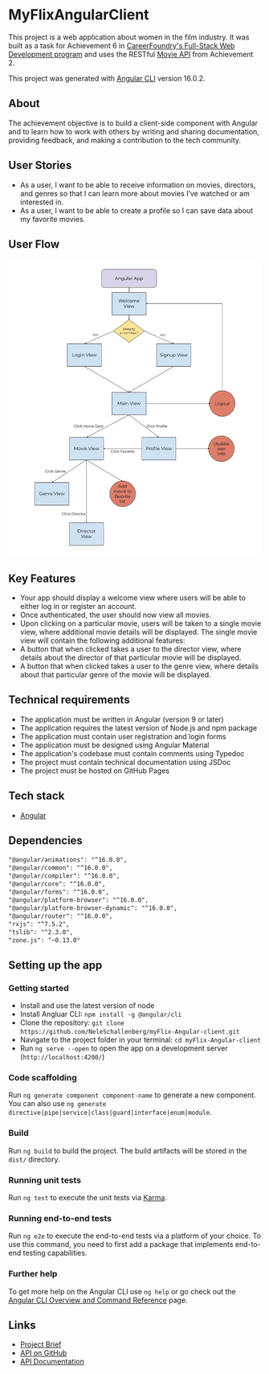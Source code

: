 # MyFlixAngularClient

This project is a web application about women in the film industry.
It was built as a task for Achievement 6 in [CareerFoundry's Full-Stack Web Development program](https://careerfoundry.com/en/courses/become-a-web-developer) and uses the RESTful [Movie API](https://github.com/NeleSchallenberg/movie-api) from Achievement 2.

This project was generated with [Angular CLI](https://github.com/angular/angular-cli) version 16.0.2.

## About

The achievement objective is to build a client-side component with Angular and to learn how to work with others by writing and sharing documentation, providing feedback, and making a contribution to the tech community.

## User Stories

- As a user, I want to be able to receive information on movies, directors, and genres so that I can learn more about movies I’ve watched or am interested in.
- As a user, I want to be able to create a profile so I can save data about my favorite movies.

## User Flow

![User Flow Chart](https://github.com/NeleSchallenberg/myFlix-Angular-client/blob/main/src/assets/user-flow.jpg)

## Key Features

- Your app should display a welcome view where users will be able to either log in or register an account.
- Once authenticated, the user should now view all movies.
- Upon clicking on a particular movie, users will be taken to a single movie view, where
additional movie details will be displayed. The single movie view will contain the following additional features:
- A button that when clicked takes a user to the ​director view,​ where details about the director of that particular movie will be displayed.
- A button that when clicked takes a user to the ​genre view,​ where details about that particular genre of the movie will be displayed.

## Technical requirements

- The application must be written in Angular (version 9 or later)
- The application requires the latest version of Node.js and npm package
- The application must contain user registration and login forms
- The application must be designed using Angular Material
- The application's codebase must contain comments using Typedoc
- The project must contain technical documentation using JSDoc
- The project must be hosted on GitHub Pages

## Tech stack

- [Angular](https://angular.io)

## Dependencies

```
"@angular/animations": "^16.0.0",
"@angular/common": "^16.0.0",
"@angular/compiler": "^16.0.0",
"@angular/core": "^16.0.0",
"@angular/forms": "^16.0.0",
"@angular/platform-browser": "^16.0.0",
"@angular/platform-browser-dynamic": "^16.0.0",
"@angular/router": "^16.0.0",
"rxjs": "^7.5.2",
"tslib": "^2.3.0",
"zone.js": "~0.13.0"
```

## Setting up the app

### Getting started

- Install and use the latest version of node
- Install Angluar CLI: `npm install -g @angular/cli`
- Clone the repository: `git clone https://github.com/NeleSchallenberg/myFlix-Angular-client.git`
- Navigate to the project folder in your terminal: `cd myFlix-Angular-client`
- Run `ng serve --open` to open the app on a development server (`http://localhost:4200/`)

### Code scaffolding

Run `ng generate component component-name` to generate a new component. You can also use `ng generate directive|pipe|service|class|guard|interface|enum|module`.

### Build

Run `ng build` to build the project. The build artifacts will be stored in the `dist/` directory.

### Running unit tests

Run `ng test` to execute the unit tests via [Karma](https://karma-runner.github.io).

### Running end-to-end tests

Run `ng e2e` to execute the end-to-end tests via a platform of your choice. To use this command, you need to first add a package that implements end-to-end testing capabilities.

### Further help

To get more help on the Angular CLI use `ng help` or go check out the [Angular CLI Overview and Command Reference](https://angular.io/cli) page.

## Links

- [Project Brief](https://images.careerfoundry.com/public/courses/fullstack-immersion/Full-Stack%20Immersion%20A6%20Project%20Brief.pdf)
- [API on GitHub](https://github.com/NeleSchallenberg/movie-api)
- [API Documentation](https://female-filmmakers.herokuapp.com/documentation.html)
